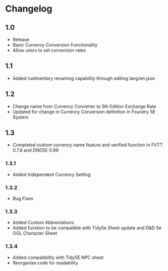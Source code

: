 # Changelog

## 1.0

* Release
* Basic Currency Conversion Functionality
* Allow users to set conversion rates

## 1.1

* Added rudimentary renaming capability through editing lang/en.json

## 1.2

* Change name from Currency Converter to 5th Edition Exchange Rate
* Updated for change in Currency Conversion definition in Foundry 5E System

## 1.3

* Completed custom currency name feature and verified function in FVTT 0.7.8 and DND5E 0.99

### 1.3.1

* Added Independent Currency Setting

### 1.3.2

* Bug Fixes

### 1.3.3

* Added Custom Abbreviations
* Added funstion to be compatible with Tidy5e Sheet update and D&D 5e OGL Character Sheet

### 1.3.4

* Added compatibility with Tidy5E NPC sheet
* Reorganise code for readability